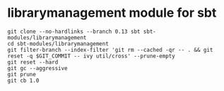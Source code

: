 librarymanagement module for sbt
================================

```
git clone --no-hardlinks --branch 0.13 sbt sbt-modules/librarymanagement
cd sbt-modules/librarymanagement
git filter-branch --index-filter 'git rm --cached -qr -- . && git reset -q $GIT_COMMIT -- ivy util/cross' --prune-empty
git reset --hard
git gc --aggressive
git prune
git cb 1.0
```

